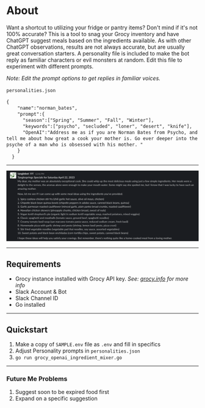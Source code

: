# About
Want a shortcut to utilizing your fridge or pantry items? Don't mind if it's not 100% accurate? This is a tool to snag your Grocy inventory and have ChatGPT suggest meals based on the ingredients available. As with other ChatGPT observations, results are not always accurate, but are usually great conversation starters. A personality file is included to make the bot reply as familiar characters or evil monsters at random. Edit this file to experiment with different prompts.

*Note: Edit the prompt options to get replies in familiar voices.*

`personalities.json`
```
{
	"name":"norman_bates",
	"prompt":{
	  "season":["Spring", "Summer", "Fall", "Winter"],
	  "keywords":["psycho", "secluded", "loner", "desert", "knife"],
	  "OpenAI":"Address me as if you are Norman Bates from Psycho, and tell me about how great a cook your mother is. Go ever deeper into the psyche of a man who is obsessed with his mother. "
	}
  }
  ```
---
<img src="/images/norman_bates.png" alt="Alt text" title="Norman Bates">

---
## Requirements
* Grocy instance installed with Grocy API key. *See: [grocy.info](https://grocy.info/) for more info*
* Slack Account & Bot
* Slack Channel ID
* Go installed
---
## Quickstart
1. Make a copy of `SAMPLE.env` file as `.env` and fill in specifics
2. Adjust Personality prompts in `personalities.json`
3. `go run grocy_openai_ingredient_mixer.go`
---
### Future Me Problems
1. Suggest soon to be expired food first
2. Expand on a specific suggestion

